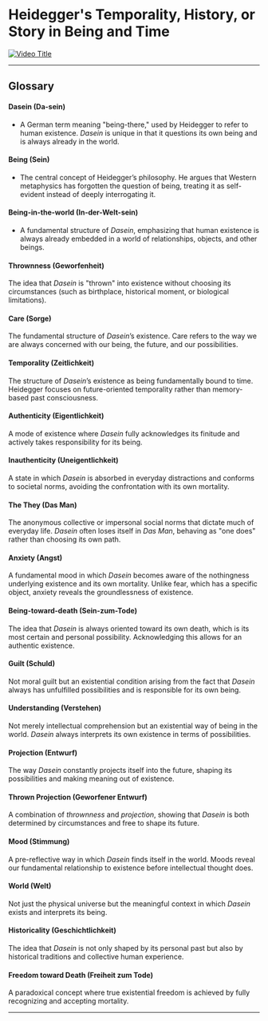 # Heidegger's Temporality, History, or Story in Being and Time

[![Video Title](https://i9.ytimg.com/vi/fjL2_Y25XDE/mqdefault.jpg?v=67e05cc0&sqp=CJDwtr8G&rs=AOn4CLAa50lG6VUyiFSr3weF1v-vgH_RFg)](https://www.youtube.com/live/fjL2_Y25XDE?si=uoPbONZAEQlFsxNY)


---

## **Glossary**  

#### **Dasein (Da-sein)**
* A German term meaning "being-there," used by Heidegger to refer to human existence. *Dasein* is unique in that it questions its own being and is always already in the world.  

#### **Being (Sein)**
* The central concept of Heidegger’s philosophy. He argues that Western metaphysics has forgotten the question of being, treating it as self-evident instead of deeply interrogating it.  

#### **Being-in-the-world (In-der-Welt-sein)**
* A fundamental structure of *Dasein*, emphasizing that human existence is always already embedded in a world of relationships, objects, and other beings.  

#### **Thrownness (Geworfenheit)**
The idea that *Dasein* is "thrown" into existence without choosing its circumstances (such as birthplace, historical moment, or biological limitations).  

#### **Care (Sorge)**
The fundamental structure of *Dasein*’s existence. Care refers to the way we are always concerned with our being, the future, and our possibilities.  

#### **Temporality (Zeitlichkeit)**
The structure of *Dasein*’s existence as being fundamentally bound to time. Heidegger focuses on future-oriented temporality rather than memory-based past consciousness.  

#### **Authenticity (Eigentlichkeit)**
A mode of existence where *Dasein* fully acknowledges its finitude and actively takes responsibility for its being.  

#### **Inauthenticity (Uneigentlichkeit)**
A state in which *Dasein* is absorbed in everyday distractions and conforms to societal norms, avoiding the confrontation with its own mortality.  

#### **The They (Das Man)**
The anonymous collective or impersonal social norms that dictate much of everyday life. *Dasein* often loses itself in *Das Man*, behaving as "one does" rather than choosing its own path.  

#### **Anxiety (Angst)**
A fundamental mood in which *Dasein* becomes aware of the nothingness underlying existence and its own mortality. Unlike fear, which has a specific object, anxiety reveals the groundlessness of existence.  

#### **Being-toward-death (Sein-zum-Tode)**
The idea that *Dasein* is always oriented toward its own death, which is its most certain and personal possibility. Acknowledging this allows for an authentic existence.  

#### **Guilt (Schuld)**
Not moral guilt but an existential condition arising from the fact that *Dasein* always has unfulfilled possibilities and is responsible for its own being.  

#### **Understanding (Verstehen)**
Not merely intellectual comprehension but an existential way of being in the world. *Dasein* always interprets its own existence in terms of possibilities.  

#### **Projection (Entwurf)**
The way *Dasein* constantly projects itself into the future, shaping its possibilities and making meaning out of existence.  

#### **Thrown Projection (Geworfener Entwurf)**
A combination of *thrownness* and *projection*, showing that *Dasein* is both determined by circumstances and free to shape its future.  

#### **Mood (Stimmung)**
A pre-reflective way in which *Dasein* finds itself in the world. Moods reveal our fundamental relationship to existence before intellectual thought does.  

#### **World (Welt)**
Not just the physical universe but the meaningful context in which *Dasein* exists and interprets its being.  

#### **Historicality (Geschichtlichkeit)**
The idea that *Dasein* is not only shaped by its personal past but also by historical traditions and collective human experience.  

#### **Freedom toward Death (Freiheit zum Tode)**
A paradoxical concept where true existential freedom is achieved by fully recognizing and accepting mortality.  

---




